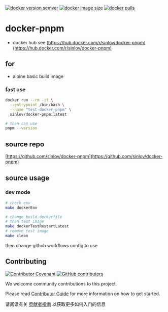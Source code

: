 [![docker version semver](https://img.shields.io/docker/v/sinlov/docker-pnpm?sort=semver)](https://hub.docker.com/r/sinlov/docker-pnpm)
[![docker image size](https://img.shields.io/docker/image-size/sinlov/docker-pnpm)](https://hub.docker.com/r/sinlov/docker-pnpm)
[![docker pulls](https://img.shields.io/docker/pulls/sinlov/docker-pnpm)](https://hub.docker.com/r/sinlov/docker-pnpm/tags?page=1&ordering=last_updated)

# docker-pnpm

- docker hub see [https://hub.docker.com/r/sinlov/docker-pnpm](https://hub.docker.com/r/sinlov/docker-pnpm)

## for

- alpine basic build image

### fast use

```bash
docker run --rm -it \
  --entrypoint /bin/bash \
  --name "test-docker-pnpm" \
  sinlov/docker-pnpm:latest

# then can use
pnpm --version
```

## source repo

[https://github.com/sinlov/docker-pnpm](https://github.com/sinlov/docker-pnpm)

## source usage

### dev mode

```bash
# check env
make dockerEnv

# change build.dockerfile
# then test image
make dockerTestRestartLatest
# remove test image
make clean
```

then change github workflows config to use

## Contributing

[![Contributor Covenant](https://img.shields.io/badge/contributor%20covenant-v1.4-ff69b4.svg)](.github/CONTRIBUTING_DOC/CODE_OF_CONDUCT.md)
[![GitHub contributors](https://img.shields.io/github/contributors/sinlov/docker-pnpm)](https://github.com/sinlov/docker-pnpm/graphs/contributors)

We welcome community contributions to this project.

Please read [Contributor Guide](.github/CONTRIBUTING_DOC/CONTRIBUTING.md) for more information on how to get started.

请阅读有关 [贡献者指南](.github/CONTRIBUTING_DOC/zh-CN/CONTRIBUTING.md) 以获取更多如何入门的信息